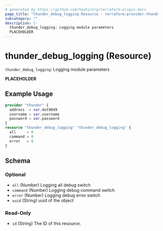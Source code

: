 ```yaml
---
# generated by https://github.com/hashicorp/terraform-plugin-docs
page_title: "thunder_debug_logging Resource - terraform-provider-thunder"
subcategory: ""
description: |-
  thunder_debug_logging: Logging module parameters
  PLACEHOLDER
---
```


# thunder_debug_logging (Resource)

`thunder_debug_logging`: Logging module parameters

__PLACEHOLDER__

## Example Usage

```terraform
provider "thunder" {
  address  = var.dut9049
  username = var.username
  password = var.password
}
resource "thunder_debug_logging" "thunder_debug_logging" {
  all     = 0
  command = 0
  error   = 0
}
```

<!-- schema generated by tfplugindocs -->
## Schema

### Optional

- `all` (Number) Logging all debug switch
- `command` (Number) Logging debug command switch
- `error` (Number) Logging debug error switch
- `uuid` (String) uuid of the object

### Read-Only

- `id` (String) The ID of this resource.


